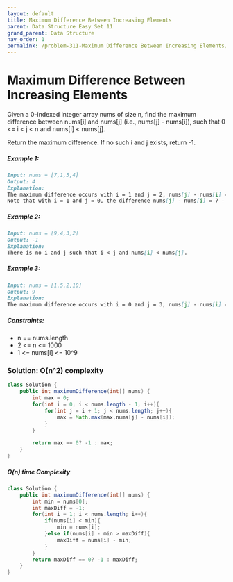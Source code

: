 ```yaml
---
layout: default
title: Maximum Difference Between Increasing Elements
parent: Data Structure Easy Set 11
grand_parent: Data Structure
nav_order: 1
permalink: /problem-311-Maximum Difference Between Increasing Elements/
---
```

# Maximum Difference Between Increasing Elements
Given a 0-indexed integer array nums of size n, find the maximum difference between nums[i] and nums[j] (i.e., nums[j] - nums[i]), such that 0 <= i < j < n and nums[i] < nums[j].

Return the maximum difference. If no such i and j exists, return -1.

##### Example 1:
```markdown
Input: nums = [7,1,5,4]
Output: 4
Explanation:
The maximum difference occurs with i = 1 and j = 2, nums[j] - nums[i] = 5 - 1 = 4.
Note that with i = 1 and j = 0, the difference nums[j] - nums[i] = 7 - 1 = 6, but i > j, so it is not valid.
```
##### Example 2:
```markdown
Input: nums = [9,4,3,2]
Output: -1
Explanation:
There is no i and j such that i < j and nums[i] < nums[j].
```
##### Example 3:
```markdown
Input: nums = [1,5,2,10]
Output: 9
Explanation:
The maximum difference occurs with i = 0 and j = 3, nums[j] - nums[i] = 10 - 1 = 9.
```
##### Constraints:
* n == nums.length
* 2 <= n <= 1000
* 1 <= nums[i] <= 10^9

### Solution: O(n^2) complexity
```java
class Solution {
    public int maximumDifference(int[] nums) {
        int max = 0;
        for(int i = 0; i < nums.length - 1; i++){
            for(int j = i + 1; j < nums.length; j++){
                max = Math.max(max,nums[j] - nums[i]);
            }
        }
        
        return max == 0? -1 : max;
    }
}
```
##### O(n) time Complexity
```java
class Solution {
    public int maximumDifference(int[] nums) {
        int min = nums[0];
        int maxDiff = -1;
        for(int i = 1; i < nums.length; i++){
            if(nums[i] < min){
                min = nums[i];
            }else if(nums[i] - min > maxDiff){
                maxDiff = nums[i] - min;
            }
        }
        return maxDiff == 0? -1 : maxDiff;
    }
}
```